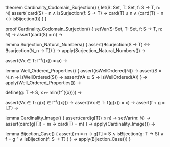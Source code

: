 theorem Cardinality_Codomain_Surjection() {
  let(S: Set, T: Set, f: S → T, n: ℕ)
  assert(
    card(S) = n ∧
    isSurjection(f: S → T) →
    card(T) ≤ n ∧
    (card(T) = n ↔ isBijection(f))
  )
}

proof Cardinality_Codomain_Surjection() {
  setVar(S: Set, T: Set, f: S → T, n: ℕ) →
  assert(card(S) = n) →
  
  lemma Surjection_Natural_Numbers() {
    assert(∃surjection(S → T) ↔ ∃surjection(ℕ_n → T))
  } →
  apply(Surjection_Natural_Numbers()) →
  
  assert(∀x ∈ T: f⁻¹({x}) ≠ ∅) →
  
  lemma Well_Ordered_Properties() {
    assert(isWellOrdered(ℕ)) →
    assert(S = ℕ_n → isWellOrdered(S)) →
    assert(∀A ⊆ S → isWellOrdered(A))
  } →
  apply(Well_Ordered_Properties()) →
  
  define(g: T → S, x ↦ min(f⁻¹({x}))) →
  
  assert(∀x ∈ T: g(x) ∈ f⁻¹({x})) →
  assert(∀x ∈ T: f(g(x)) = x) →
  assert(f ∘ g = I_T) →
  
  lemma Cardinality_Image() {
    assert(card(g[T]) ≤ n) →
    setVar(m: ℕ) →
    assert(card(g[T]) = m → card(T) = m)
  } →
  apply(Cardinality_Image()) →
  
  lemma Bijection_Case() {
    assert(
      m = n →
      g[T] = S ∧
      isBijection(g: T → S) ∧
      f = g⁻¹ ∧
      isBijection(f: S → T)
    )
  } →
  apply(Bijection_Case())
}